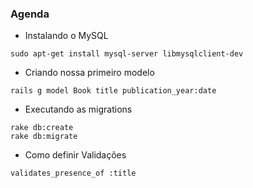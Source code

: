 ### Agenda

- Instalando o MySQL
```
sudo apt-get install mysql-server libmysqlclient-dev
```
- Criando nossa primeiro modelo
```
rails g model Book title publication_year:date
```
- Executando as migrations
```
rake db:create
rake db:migrate
```
- Como definir Validações

```
validates_presence_of :title
```
